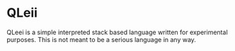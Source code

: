 # QLeii

QLeei is a simple interpreted stack based language written for experimental purposes.
This is not meant to be a serious language in any way.
